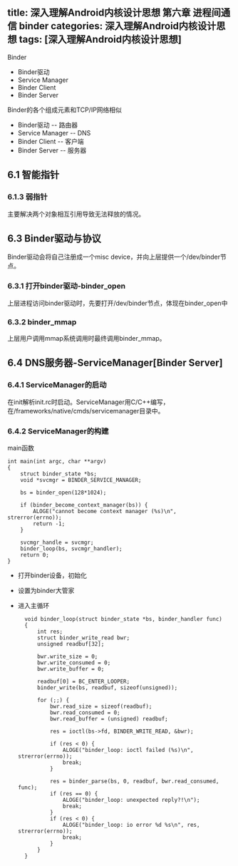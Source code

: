 title: 深入理解Android内核设计思想 第六章 进程间通信 binder
categories: 深入理解Android内核设计思想
tags: [深入理解Android内核设计思想]
---
Binder
- Binder驱动
- Service Manager
- Binder Client
- Binder Server

Binder的各个组成元素和TCP/IP网络相似
- Binder驱动  -- 路由器
- Service Manager -- DNS
- Binder Client -- 客户端
- Binder Server -- 服务器

## 6.1 智能指针

### 6.1.3 弱指针
主要解决两个对象相互引用导致无法释放的情况。

## 6.3 Binder驱动与协议
Binder驱动会将自己注册成一个misc device，并向上层提供一个/dev/binder节点。

### 6.3.1 打开binder驱动-binder_open
上层进程访问binder驱动时，先要打开/dev/binder节点，体现在binder_open中

### 6.3.2 binder_mmap
上层用户调用mmap系统调用时最终调用binder_mmap。

## 6.4 DNS服务器-ServiceManager[Binder Server]

### 6.4.1 ServiceManager的启动
在init解析init.rc时启动。ServiceManager用C/C++编写，在/frameworks/native/cmds/servicemanager目录中。

### 6.4.2 ServiceManager的构建
main函数

	int main(int argc, char **argv)
	{
	    struct binder_state *bs;
	    void *svcmgr = BINDER_SERVICE_MANAGER;
	
	    bs = binder_open(128*1024);
	
	    if (binder_become_context_manager(bs)) {
	        ALOGE("cannot become context manager (%s)\n", strerror(errno));
	        return -1;
	    }
	
	    svcmgr_handle = svcmgr;
	    binder_loop(bs, svcmgr_handler);
	    return 0;
	}

- 打开binder设备，初始化
- 设置为binder大管家
- 进入主循环

		void binder_loop(struct binder_state *bs, binder_handler func)
		{
		    int res;
		    struct binder_write_read bwr;
		    unsigned readbuf[32];
		
		    bwr.write_size = 0;
		    bwr.write_consumed = 0;
		    bwr.write_buffer = 0;
		    
		    readbuf[0] = BC_ENTER_LOOPER;
		    binder_write(bs, readbuf, sizeof(unsigned));
		
		    for (;;) {
		        bwr.read_size = sizeof(readbuf);
		        bwr.read_consumed = 0;
		        bwr.read_buffer = (unsigned) readbuf;
		
		        res = ioctl(bs->fd, BINDER_WRITE_READ, &bwr);
		
		        if (res < 0) {
		            ALOGE("binder_loop: ioctl failed (%s)\n", strerror(errno));
		            break;
		        }
		
		        res = binder_parse(bs, 0, readbuf, bwr.read_consumed, func);
		        if (res == 0) {
		            ALOGE("binder_loop: unexpected reply?!\n");
		            break;
		        }
		        if (res < 0) {
		            ALOGE("binder_loop: io error %d %s\n", res, strerror(errno));
		            break;
		        }
		    }
		}


